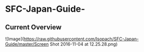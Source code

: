 # SFC-Japan-Guide-

## Current Overview
![Image](https://raw.githubusercontent.com/Isopach/SFC-Japan-Guide/master/Screen Shot 2016-11-04 at 12.25.28.png)
